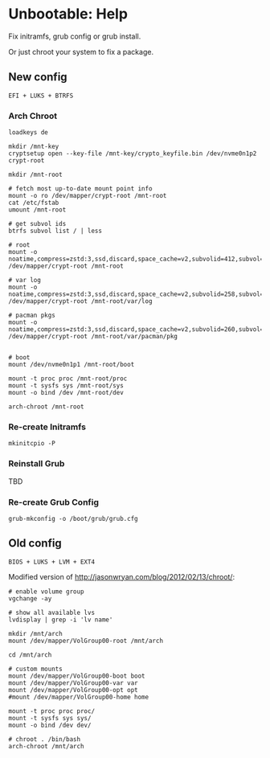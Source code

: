 # Unbootable: Help

Fix initramfs, grub config or grub install.

Or just chroot your system to fix a package.

## New config

`EFI + LUKS + BTRFS`

### Arch Chroot

```text
loadkeys de

mkdir /mnt-key
cryptsetup open --key-file /mnt-key/crypto_keyfile.bin /dev/nvme0n1p2 crypt-root

mkdir /mnt-root

# fetch most up-to-date mount point info
mount -o ro /dev/mapper/crypt-root /mnt-root
cat /etc/fstab
umount /mnt-root

# get subvol ids
btrfs subvol list / | less

# root
mount -o noatime,compress=zstd:3,ssd,discard,space_cache=v2,subvolid=412,subvol=/@  /dev/mapper/crypt-root /mnt-root

# var log
mount -o noatime,compress=zstd:3,ssd,discard,space_cache=v2,subvolid=258,subvol=/@varlog  /dev/mapper/crypt-root /mnt-root/var/log

# pacman pkgs
mount -o noatime,compress=zstd:3,ssd,discard,space_cache=v2,subvolid=260,subvol=/@packages  /dev/mapper/crypt-root /mnt-root/var/pacman/pkg


# boot
mount /dev/nvme0n1p1 /mnt-root/boot

mount -t proc proc /mnt-root/proc
mount -t sysfs sys /mnt-root/sys
mount -o bind /dev /mnt-root/dev

arch-chroot /mnt-root
```

### Re-create Initramfs


```text
mkinitcpio -P
```

### Reinstall Grub

TBD

### Re-create Grub Config

```text
grub-mkconfig -o /boot/grub/grub.cfg
```

## Old config

`BIOS + LUKS + LVM + EXT4`

Modified version of <http://jasonwryan.com/blog/2012/02/13/chroot/>:

```text
# enable volume group
vgchange -ay

# show all available lvs
lvdisplay | grep -i 'lv name'

mkdir /mnt/arch
mount /dev/mapper/VolGroup00-root /mnt/arch

cd /mnt/arch

# custom mounts
mount /dev/mapper/VolGroup00-boot boot
mount /dev/mapper/VolGroup00-var var
mount /dev/mapper/VolGroup00-opt opt
#mount /dev/mapper/VolGroup00-home home

mount -t proc proc proc/
mount -t sysfs sys sys/
mount -o bind /dev dev/

# chroot . /bin/bash
arch-chroot /mnt/arch
```
